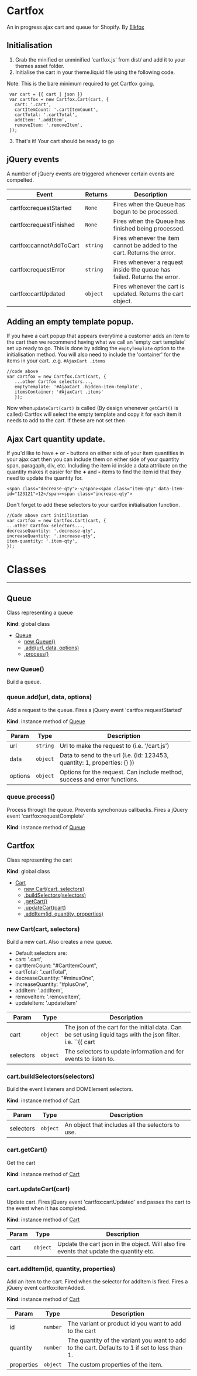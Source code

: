 Cartfox
==
An in progress ajax cart and queue for Shopify.
By [Elkfox](https://www.elkfox.com)

## Initialisation
1. Grab the minified or unminified 'cartfox.js' from dist/ and add it to your themes asset folder.
2. Initialise the cart in your theme.liquid file using the following code.

Note: This is the bare minimum required to get Cartfox going.
~~~~
 var cart = {{ cart | json }}
 var cartfox = new Cartfox.Cart(cart, {
   cart: '.cart',
   cartItemCount: '.cartItemCount',
   cartTotal: '.cartTotal',
   addItem: '.addItem',
   removeItem: '.removeItem',
 });
~~~~

3. That's it! Your cart should be ready to go

## jQuery events
A number of jQuery events are triggered whenever certain events are compelted.

| Event | Returns | Description |
| --- | --- | --- |
| cartfox:requestStarted | ``None`` | Fires when the Queue has begun to be processed. |
| cartfox:requestFinished | ``None`` | Fires when the Queue has finished being processed. |
| cartfox:cannotAddToCart | ``string`` | Fires whenever the item cannot be added to the cart. Returns the error. |
| cartfox:requestError | ``string`` | Fires whenever a request inside the queue has failed. Returns the error. |
| cartfox:cartUpdated | ``object`` | Fires whenever the cart is updated. Returns the cart object. |



## Adding an empty template popup.
If you have a cart popup that appears everytime a customer adds an item to the cart then we recommend having what we call an 'empty cart template' set up ready to go. This is done by adding the ``emptyTemplate`` option to the initialisation method. You will also need to include the 'container' for the items in your cart. .e.g. ``#AjaxCart .items``
~~~~
//code above
var cartfox = new Cartfox.Cart(cart, {
   ...other Cartfox selectors...,
   emptyTemplate: '#AjaxCart .hidden-item-template',
   itemsContainer: '#AjaxCart .items'
   });
~~~~
Now when``updateCart(cart)`` is called (By design whenever ``getCart()`` is called) Cartfox will select the empty template and copy it for each item it needs to add to the cart. If these are not set then 

## Ajax Cart quantity update.
If you'd like to have **+** or **-** buttons on either side of your item quantities in your ajax cart then you can include them on either side of your quantity span, paragaph, div, etc. Including the item id inside a data attribute on the quantity makes it easier for the **+** and **-** items to find the item id that they need to update the quantity for. 
~~~~
<span class="decrease-qty">-</span><span class="item-qty" data-item-id="123121">12</span><span class="increase-qty">
~~~~

Don't forget to add these selectors to your cartfox initialisation function.

~~~~
//Code above cart initilisation
var cartfox = new Cartfox.Cart(cart, { 
...other Cartfox selectors...,
decreaseQuantity: '.decrease-qty',
increaseQuantity: '.increase-qty',
item-quantity: '.item-qty',
});
~~~~


Classes
==

---
## Queue
Class representing a queue

**Kind**: global class  

* [Queue](#Queue)
    * [new Queue()](#new_Queue_new)
    * [.add(url, data, options)](#Queue+add)
    * [.process()](#Queue+process)

### new Queue()
Build a queue.

### queue.add(url, data, options)
Add a request to the queue.
Fires a jQuery event 'cartfox:requestStarted'

**Kind**: instance method of [Queue](#Queue)

| Param | Type | Description |
| --- | --- | --- |
| url | ``string`` | Url to make the request to (i.e. '/cart.js') |
| data | ``object`` | Data to send to the url (i.e. {id: 123453, quantity: 1, properties: {} }) |
| options | ``object`` | Options for the request. Can include method, success and error functions. |


### queue.process()
Process through the queue. Prevents synchonous callbacks.
Fires a jQuery event 'cartfox:requestComplete'

**Kind**: instance method of [Queue](#Queue)  
## Cartfox
Class representing the cart

**Kind**: global class  

* [Cart](#Cart)
    * [new Cart(cart, selectors)](#new_Cart_new)
    * [.buildSelectors(selectors)](#Cart+buildSelectors)
    * [.getCart()](#Cart+getCart)
    * [.updateCart(cart)](#Cart+updateCart)
    * [.addItem(id, quantity, properties)](#Cart+addItem)

### new Cart(cart, selectors)
Build a new cart. Also creates a new queue.

* Default selectors are:
 * cart: '.cart',
 * cartItemCount: "#CartItemCount",
 * cartTotal: ".cartTotal",
 * decreaseQuantity: "#minusOne",
 * increaseQuantity: "#plusOne",
 * addItem: '.addItem',
 * removeItem: '.removeItem',
 * updateItem: '.updateItem'


| Param | Type | Description |
| --- | --- | --- |
| cart | ``object`` | The json of the cart for the initial data. Can be set using liquid tags with the json filter. i.e. ``{{ cart | json }}`` |
| selectors | ``object`` | The selectors to update information and for events to listen to. |

### cart.buildSelectors(selectors)
Build the event listeners and DOMElement selectors.

**Kind**: instance method of [Cart](#Cart) 

| Param | Type | Description |
| --- | --- | --- |
| selectors | ``object`` | An object that includes all the selectors to use. |

### cart.getCart()
Get the cart

**Kind**: instance method of [Cart](#Cart) 

### cart.updateCart(cart)
Update cart. 
Fires jQuery event 'cartfox:cartUpdated' and passes the cart to the event when it has completed.

**Kind**: instance method of [Cart](#Cart)  

| Param | Type | Description |
| --- | --- | --- |
| cart | ``object`` | Update the cart json in the object. Will also fire events that update the quantity etc. |

### cart.addItem(id, quantity, properties)
Add an item to the cart. Fired when the selector for addItem is fired.
Fires a jQuery event cartfox:itemAdded.

**Kind**: instance method of [Cart](#Cart)  

| Param | Type | Description |
| --- | --- | --- |
| id | ``number`` | The variant or product id you want to add to the cart |
| quantity | ``number`` | The quantity of the variant you want to add to the cart. Defaults to 1 if set to less than 1. |
| properties | ``object`` | The custom properties of the item. |

